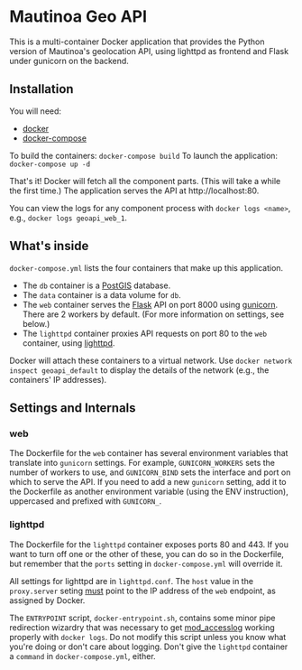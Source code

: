 # Mautinoa Geo API

This is a multi-container Docker application that provides the Python version of
Mautinoa's geolocation API, using lighttpd as frontend and Flask under gunicorn on
the backend.

## Installation

You will need:

- [docker](https://www.docker.com)
- [docker-compose](https://docs.docker.com/compose/)

To build the containers: `docker-compose build`
To launch the application: `docker-compose up -d`

That's it! Docker will fetch all the component parts. (This will take a while the first time.) The application serves the API at http://localhost:80.

You can view the logs for any component process with `docker logs <name>`, e.g., `docker logs geoapi_web_1`.

## What's inside

`docker-compose.yml` lists the four containers that make up this application.

- The `db` container is a [PostGIS](http://www.postgis.net/) database.
- The `data` container is a data volume for `db`.
- The `web` container serves the [Flask](http://flask.pocoo.org/) API on port 8000 using [gunicorn](http://gunicorn.org/). There are 2 workers by default. (For more information on settings, see below.)
- The `lighttpd` container proxies API requests on port 80 to the `web` container, using [lighttpd](https://www.lighttpd.net/).

Docker will attach these containers to a virtual network. Use `docker network inspect geoapi_default` to display the details of the network (e.g., the containers' IP addresses).

## Settings and Internals

### web

The Dockerfile for the `web` container has several environment variables that translate
into `gunicorn` settings. For example, `GUNICORN_WORKERS` sets the number of workers to use,
and `GUNICORN_BIND` sets the interface and port on which to serve the API. If you need to
add a new `gunicorn` setting, add it to the Dockerfile as another environment variable
(using the ENV instruction), uppercased and prefixed with `GUNICORN_`.

### lighttpd

The Dockerfile for the `lighttpd` container exposes ports 80 and 443. If you want to turn
off one or the other of these, you can do so in the Dockerfile, but remember that the
`ports` setting in `docker-compose.yml` will override it.

All settings for lighttpd are in `lighttpd.conf`. The `host` value in the `proxy.server` seting [must](https://redmine.lighttpd.net/projects/1/wiki/Docs_ModProxy) point to the IP address of the `web` endpoint, as assigned by Docker.

The `ENTRYPOINT` script, `docker-entrypoint.sh`, contains some minor pipe redirection
wizardry that was necessary to get [mod_accesslog](https://redmine.lighttpd.net/projects/1/wiki/Docs_ModAccesslog) working properly with `docker logs`. Do not modify this
script unless you know what you're doing or don't care about logging. Don't give the `lighttpd` container a `command` in `docker-compose.yml`, either.

